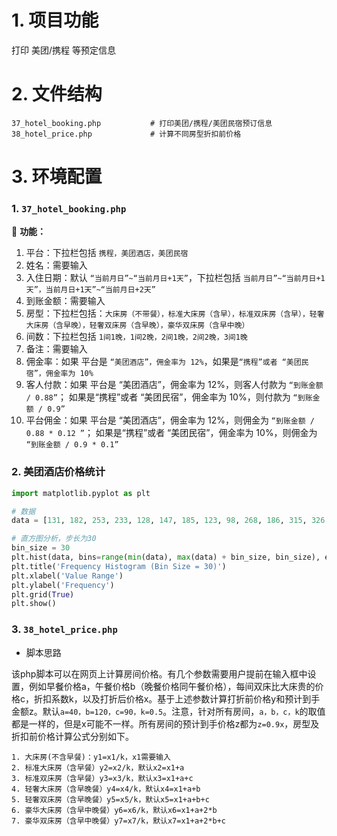 # 1. 项目功能

打印 美团/携程 等预定信息

# 2. 文件结构

```
37_hotel_booking.php           # 打印美团/携程/美团民宿预订信息
38_hotel_price.php             # 计算不同房型折扣前价格
```


# 3. 环境配置

### 1. `37_hotel_booking.php`

💎 **功能：**

1. 平台：下拉栏包括 `携程，美团酒店，美团民宿`
2. 姓名：需要输入
2. 入住日期：默认 `“当前月日”~“当前月日+1天”`，下拉栏包括 `当前月日”~“当前月日+1天”，当前月日+1天”~“当前月日+2天”`
4. 到账金额：需要输入
5. 房型：下拉栏包括：`大床房（不带餐），标准大床房（含早），标准双床房（含早），轻奢大床房（含早晚），轻奢双床房（含早晚），豪华双床房（含早中晚）`
6. 间数：下拉栏包括 `1间1晚，1间2晚，2间1晚，2间2晚，3间1晚`
7. 备注：需要输入
8. 佣金率：如果 平台是 `“美团酒店”，佣金率为 12%`，如果是`“携程”或者 “美团民宿”，佣金率为 10%`
9. 客人付款：如果 平台是 “美团酒店”，佣金率为 12%，则客人付款为 `“到账金额 / 0.88”`； 如果是“携程”或者 “美团民宿”，佣金率为 10%，则付款为 `“到账金额 / 0.9”`
10. 平台佣金：如果 平台是 “美团酒店”，佣金率为 12%，则佣金为 `“到账金额 / 0.88 * 0.12 ”`； 如果是“携程”或者 “美团民宿”，佣金率为 10%，则佣金为 `“到账金额 / 0.9 * 0.1”`


### 2. 美团酒店价格统计


```py
import matplotlib.pyplot as plt

# 数据
data = [131, 182, 253, 233, 128, 147, 185, 123, 98, 268, 186, 315, 326, 696, 138, 159, 138, 188, 398, 169, 480, 118, 130]

# 直方图分析，步长为30
bin_size = 30
plt.hist(data, bins=range(min(data), max(data) + bin_size, bin_size), edgecolor='black')
plt.title('Frequency Histogram (Bin Size = 30)')
plt.xlabel('Value Range')
plt.ylabel('Frequency')
plt.grid(True)
plt.show()
```



### 3. `38_hotel_price.php`

- 脚本思路

该php脚本可以在网页上计算房间价格。有几个参数需要用户提前在输入框中设置，例如早餐价格a，午餐价格b（晚餐价格同午餐价格），每间双床比大床贵的价格c，折扣系数k，以及打折后价格x。基于上述参数计算打折前价格y和预计到手金额z。默认`a=40，b=120，c=90，k=0.5`。注意，针对所有房间，`a，b，c，k`的取值都是一样的，但是x可能不一样。所有房间的预计到手价格z都为`z=0.9x`，房型及折扣前价格计算公式分别如下。

```
1. 大床房(不含早餐)：y1=x1/k，x1需要输入
2. 标准大床房（含早餐）y2=x2/k，默认x2=x1+a
3. 标准双床房（含早餐）y3=x3/k，默认x3=x1+a+c
4. 轻奢大床房（含早晚餐）y4=x4/k，默认x4=x1+a+b
5. 轻奢双床房（含早晚餐）y5=x5/k，默认x5=x1+a+b+c
6. 豪华大床房（含早中晚餐）y6=x6/k，默认x6=x1+a+2*b
7. 豪华双床房（含早中晚餐）y7=x7/k，默认x7=x1+a+2*b+c
```







